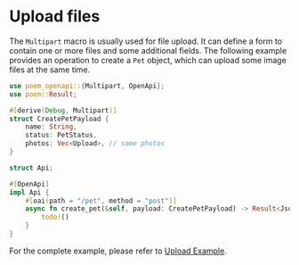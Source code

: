 # Upload files

The `Multipart` macro is usually used for file upload. It can define a form to contain one or more files and some 
additional fields. The following example provides an operation to create a `Pet` object, which can upload some image 
files at the same time.

```rust
use poem_openapi::{Multipart, OpenApi};
use poem::Result;

#[derive(Debug, Multipart)]
struct CreatePetPayload {
    name: String,
    status: PetStatus,
    photos: Vec<Upload>, // some photos
}

struct Api;

#[OpenApi]
impl Api {
    #[oai(path = "/pet", method = "post")]
    async fn create_pet(&self, payload: CreatePetPayload) -> Result<Json<u64>> {
        todo!()
    }
}
```

For the complete example, please refer to [Upload Example](https://github.com/poem-web/poem/tree/master/examples/openapi/upload).
